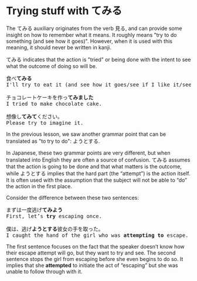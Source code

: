 # Trying stuff with てみる

The てみる auxiliary originates from the verb 見る, and can provide some insight on how to remember what it means. It roughly means "try to do something (and see how it goes)". However, when it is used with this meaning, it should never be written in kanji. 

てみる indicates that the action is "tried" or being done with the intent to see what the outcome of doing so will be.

<pre>
食べ<b>てみる</b>
I'll try to eat it (and see how it goes/see if I like it/see if it’s poisoned, etc)

チョコレートケーキを作っ<b>てみました</b>
I tried to make chocolate cake.

想像し<b>てみて</b>ください。
Please try to imagine it.
</pre>

In the previous lesson, we saw another grammar point that can be translated as "to try to do": ようとする.

In Japanese, these two grammar points are very different, but when translated into English they are often a source of confusion. てみる assumes that the action is going to be done and that what matters is the outcome, while ようとする implies that the hard part (the “attempt”) is the action itself. It is often used with the assumption that the subject will not be able to “do” the action in the first place.

Consider the difference between these two sentences:

<pre>
まずは一度逃げ<b>てみよう</b>
First, let’s <b>try</b> escaping once.

僕は、逃げ<b>ようとする</b>彼女の手を取った。
I caught the hand of the girl who was <b>attempting to</b> escape.
</pre>

The first sentence focuses on the fact that the speaker doesn’t know how their escape attempt will go, but they want to try and see. The second sentence stops the girl from escaping before she even begins to do so. It implies that she <b>attempted</b> to initiate the act of “escaping” but she was unable to follow through with it. 